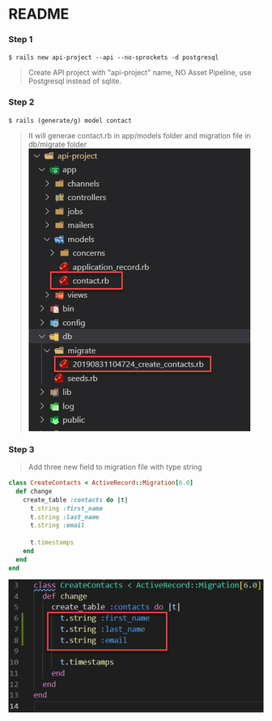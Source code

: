 # README

### Step 1
`$ rails new api-project --api --no-sprockets -d postgresql`
> Create API project with "api-project" name, NO Asset Pipeline, use Postgresql instead of sqlite.

### Step 2
`$ rails (generate/g) model contact`
> It will generae contact.rb in app/models folder and migration file in db/migrate folder
![](https://github.com/Nemrosim88/learn-ruby-projects/raw/master/rails-projects/api-project/read-me-images/2019-08-31_14-04-30.jpg)

### Step 3
> Add three new field to migration file with type string

```ruby
class CreateContacts < ActiveRecord::Migration[6.0]
  def change
    create_table :contacts do |t|
      t.string :first_name
      t.string :last_name
      t.string :email

      t.timestamps
    end
  end
end
```
![](https://github.com/Nemrosim88/learn-ruby-projects/raw/master/rails-projects/api-project/read-me-images/2019-08-31_14-20-14.jpg)